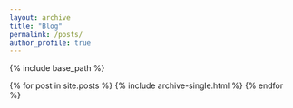```yaml
---
layout: archive
title: "Blog"
permalink: /posts/
author_profile: true
---
```


{% include base_path %}

{% for post in site.posts %}
  {% include archive-single.html %}
{% endfor %}
